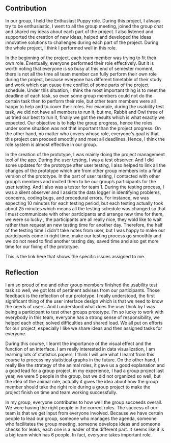 ## Contribution

In our group, I held the Enthusiast Puppy role. During this project, I always try to be enthusiastic, I went to all the group meeting, joined the group chat and shared my ideas about each part of the project. I also listened and supported the creation of new ideas, helped and developed the ideas innovative solutions to challenges during each part of the project. During the whole project, I think I performed well in this role.

In the beginning of the project, each team member was trying to fit their own role. Eventually, everyone performed their role effectively. But it is worth noting that everyone is so busy at this end of semester moment, there is not all the time all team member can fully perform their own role during the project, because everyone has different timetable of their study and work which can cause time conflict of some parts of the project schedule. Under this situation, I think the most important thing is to meet the deadline of each task, so even some group members could not do the certain task then to perform their role, but other team members were all happy to help and to cover their roles. For example, during the usability test task, we did not have all members to run it, but me, Rabbit and Owl three of us tried our best to run it, finally we got the results which is what exactly we expected. Our objective is to help the group progress, hence the roles under some situation was not that important than the project progress. On the other hand, no matter who covers whose role, everyone's goal is that this project can proceed smoothly and meet all deadlines. Hence, I think the role system is almost effective in our group.

In the creation of the prototype, I was mainly doing the project management tool of the app. During the user testing, I was a test observer. And I did some updates for the prototype after user testing, I also helped to link all the changes of the prototype which are from other group members into a final version of the prototype. In the part of user testing, I contacted with other group’s members and invited them to be our group’s participants for the user testing. And I also was a tester for team 1. During the testing process, I was a silent observer and I assists the data logger in identifying problems, concerns, coding bugs, and procedural errors. For instance, we was expecting 10 minutes for each testing period, but each testing actually took about 25 minutes which means all the testing schedule was changed so that I must communicate with other participants and arrange  new time for them, we were so lucky , the participants are all really nice, they wold like to wait rather than request an new testing time for another day.  Therefore, the half of the testing time I didn’t take notes from user, but I was happy to make our participants come in right time,  make our testing process go smoothly and we do not need to find another testing day, saved time and also get more time for our fixing of the prototype.

This is the link here that shows the specific issues assigned to me.   


## Reflection

I am so proud of me and other group members finished the usability test task so well, we got lots of pertinent advises from our participants. Those feedback is the reflection of our prototype. I really understood, the first significant thing of the user interface design which is that we need to know the needs of users. And I understood what does the user think by I was being a participant to test other groups prototype. I’m so lucky to work with everybody in this team, everyone has a strong sense of responsibility, we helped each other, solved difficulties and shared load. We all put on efforts for our project, especially I like we share ideas and then assigned tasks for everyone.

During this course, I learnt the importance of the visual effect and the function of an interface. I am really interested in data visualization, I am learning lots of statistics papers, I think I will use what I learnt from this course to process my statistical graphs in the future. On the other hand, I really like the strategy of the animal roles, it gave us a good explanation and a good lead for a group project, in my experience, I had a group project last year, we were 5 people in the group, but we did not organized so well, but the idea of the animal role, actually it gives the idea about how the group member should take the right role during a group project to make the project finish on time and team working successfully. 

In my group, everyone contributes to how well the group succeeds overall. We were having the right people in the correct roles. The success of our team is that we get input from everyone involved. Because we have certain people to lead our group, someone who manages the agenda, someone who facilitates the group meeting, someone develops ideas and someone checks for leaks, each one is a leader of the different part. It seems like it is a big team which has 6 people. In fact, everyone takes important role.
